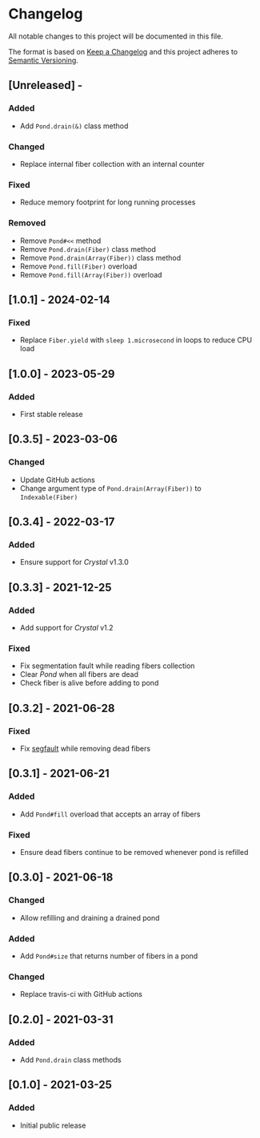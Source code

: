 # Changelog

All notable changes to this project will be documented in this file.

The format is based on [Keep a Changelog](http://keepachangelog.com/en/1.0.0/)
and this project adheres to [Semantic Versioning](http://semver.org/spec/v2.0.0.html).

## [Unreleased] - 

### Added
- Add `Pond.drain(&)` class method

### Changed
- Replace internal fiber collection with an internal counter

### Fixed
- Reduce memory footprint for long running processes

### Removed
- Remove `Pond#<<` method
- Remove `Pond.drain(Fiber)` class method
- Remove `Pond.drain(Array(Fiber))` class method
- Remove `Pond.fill(Fiber)` overload
- Remove `Pond.fill(Array(Fiber))` overload

## [1.0.1] - 2024-02-14

### Fixed
- Replace `Fiber.yield` with `sleep 1.microsecond` in loops to reduce CPU load

## [1.0.0] - 2023-05-29

### Added
- First stable release

## [0.3.5] - 2023-03-06

### Changed
- Update GitHub actions
- Change argument type of `Pond.drain(Array(Fiber))` to `Indexable(Fiber)`

## [0.3.4] - 2022-03-17

### Added
- Ensure support for *Crystal* v1.3.0

## [0.3.3] - 2021-12-25

### Added
- Add support for *Crystal* v1.2

### Fixed
- Fix segmentation fault while reading fibers collection
- Clear *Pond* when all fibers are dead
- Check fiber is alive before adding to pond

## [0.3.2] - 2021-06-28

### Fixed
- Fix [segfault][segfault] while removing dead fibers

[segfault]: https://github.com/GrottoPress/mel/runs/2932323566?check_suite_focus=true

## [0.3.1] - 2021-06-21

### Added
- Add `Pond#fill` overload that accepts an array of fibers

### Fixed
- Ensure dead fibers continue to be removed whenever pond is refilled

## [0.3.0] - 2021-06-18

### Changed
- Allow refilling and draining a drained pond

### Added
- Add `Pond#size` that returns number of fibers in a pond

### Changed
- Replace travis-ci with GitHub actions

## [0.2.0] - 2021-03-31

### Added
- Add `Pond.drain` class methods

## [0.1.0] - 2021-03-25

### Added
- Initial public release

